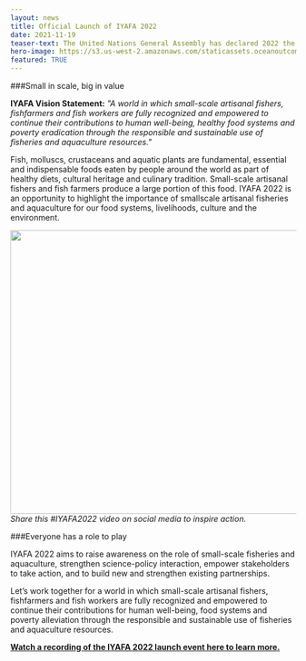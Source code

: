 ```yaml
---
layout: news
title: Official Launch of IYAFA 2022
date: 2021-11-19
teaser-text: The United Nations General Assembly has declared 2022 the International Year of Artisanal Fisheries and Aquaculture (IYAFA 2022). IYAFA 2022 is an opportunity to showcase the potential and diversity of small-scale artisanal fisheries and aquaculture.
hero-image: https://s3.us-west-2.amazonaws.com/staticassets.oceanoutcomes.org/news+and+analysis/hero+images/international-year-of-fisheries-and-aquaculture-iyafa-launch-hero.jpg
featured: TRUE
---
```


###Small in scale, big in value

**IYAFA Vision Statement:** *"A world in which small-scale artisanal fishers, fishfarmers and fish workers are fully recognized and empowered to continue their contributions to human well-being, healthy food systems and poverty eradication through the responsible and sustainable use of fisheries and aquaculture resources."*

Fish, molluscs, crustaceans and aquatic plants are fundamental, essential and indispensable foods eaten by people around the world as part of healthy diets, cultural heritage and culinary tradition. Small-scale artisanal fishers and fish farmers produce a large portion of this food. IYAFA 2022 is an opportunity to highlight the importance of smallscale artisanal fisheries and aquaculture for our food systems, livelihoods, culture and the environment.

<a href="https://www.youtube.com/embed/0s6N_89xXIU?controls=0" target="_blank"><img src="https://s3.us-west-2.amazonaws.com/staticassets.oceanoutcomes.org/news+and+analysis/IYAFA+promo+video+image.png" width="900" height="500" border="0" /></a>
*Share this #IYAFA2022 video on social media to inspire action.*

###Everyone has a role to play

IYAFA 2022 aims to raise awareness on the role of small-scale fisheries and aquaculture, strengthen science-policy interaction, empower stakeholders to take action, and to build new and strengthen existing partnerships. 

Let’s work together for a world in which small-scale artisanal fishers, fishfarmers and fish workers are fully recognized and empowered to continue their contributions for human well-being, food systems and poverty alleviation through the responsible and sustainable use of fisheries and aquaculture resources.

**<a href="https://www.fao.org/webcast/home/en/item/5716/icode/" target="_blank">Watch a recording of the IYAFA 2022 launch event here to learn more.</a>**
